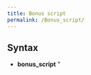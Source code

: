 ```yaml
---
title: Bonus script
permalink: /Bonus_script/
---
```


Syntax
------

-   **bonus_script** "
    <script code>
    ",<duration>{,<flag>{,<type>{,<char_id>}}};

Description
-----------

This command will attach a script to a player for a given duration, in seconds. After that time, the script will automatically expire. The same bonus cannot be stacked. By default, this bonus will be stored on \`bonus_script\` table when player logs out.

Note that the maximum number of 'bonus_script' commands that can run simultaneously for a player is 10 (MAX_PC_BONUS_SCRIPT in 'src/map/pc.h').

| Flag | Description                  |
|------|------------------------------|
| &1   | Remove when dead.            |
| &2   | Removable by Dispell.        |
| &4   | Removable by Clearance.      |
| &8   | Remove when player logs out. |
||

| Type | Description |
|------|-------------|
| 0    | Buff        |
| 1    | Debuff      |

Example
-------

`// Apple gives you +5 Str bonus for 1 minute when it's consumed.`
`512,Apple,Apple,0,15,,20,,,,,0xFFFFFFFF,63,2,,,,,,{ bonus_script "{ bonus bStr,5; }",60; },{},{}`

[Category:Script Command](/Category:Script_Command "wikilink")
